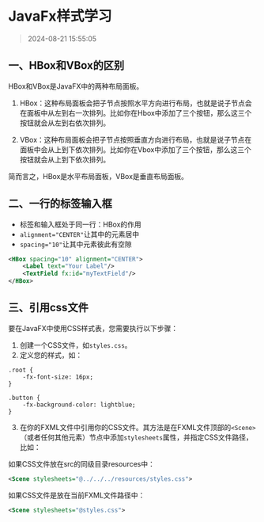 # JavaFx样式学习

> 2024-08-21 15:55:05

## 一、HBox和VBox的区别

HBox和VBox是JavaFX中的两种布局面板。

1. HBox：这种布局面板会把子节点按照水平方向进行布局，也就是说子节点会在面板中从左到右一次排列。比如你在Hbox中添加了三个按钮，那么这三个按钮就会从左到右依次排列。

2. VBox：这种布局面板会把子节点按照垂直方向进行布局，也就是说子节点在面板中会从上到下依次排列。比如你在Vbox中添加了三个按钮，那么这三个按钮就会从上到下依次排列。

简而言之，HBox是水平布局面板，VBox是垂直布局面板。

## 二、一行的标签输入框

* 标签和输入框处于同一行：HBox的作用
* `alignment="CENTER"`让其中的元素居中
* `spacing="10"`让其中元素彼此有空隙

```xml
<HBox spacing="10" alignment="CENTER">
    <Label text="Your Label"/>
    <TextField fx:id="myTextField"/>
</HBox>
```

## 三、引用css文件

要在JavaFX中使用CSS样式表，您需要执行以下步骤：

1. 创建一个CSS文件，如`styles.css`。
2. 定义您的样式，如：
```
.root {
    -fx-font-size: 16px;
}

.button {
    -fx-background-color: lightblue;
}
```
3. 在你的FXML文件中引用你的CSS文件。其方法是在FXML文件顶部的`<Scene>`（或者任何其他元素）节点中添加`stylesheets`属性，并指定CSS文件路径，比如：

如果CSS文件放在src的同级目录resources中：
```xml
<Scene stylesheets="@../../../resources/styles.css">
```
如果CSS文件是放在当前FXML文件路径中：
```xml
<Scene stylesheets="@styles.css">
```